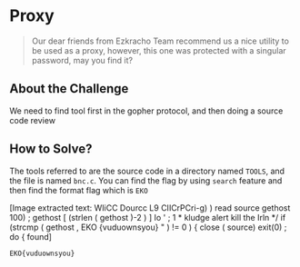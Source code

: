 # Proxy
> Our dear friends from Ezkracho Team recommend us a nice utility to be used as a proxy, however, this one was protected with a singular password, may you find it?

## About the Challenge
We need to find tool first in the gopher protocol, and then doing a source code review

## How to Solve?
The tools referred to are the source code in a directory named `TOOLS`, and the file is named `bnc.c`. You can find the flag by using `search` feature and then find the format flag which is `EKO`


[Image extracted text: WIiCC
Dourcc
L9
CIICrPCri-g) )
read
source
gethost
100) ;
gethost [ (strlen ( gethost )-2 ) ]
Io ' ;
1 *
kludge
alert
kill
the
Irln
*/
if
(strcmp ( gethost ,
EKO {vuduownsyou} " )
!=
0 )
{
close ( source)
exit(0) ;
do
{
found]


```
EKO{vuduownsyou}
```